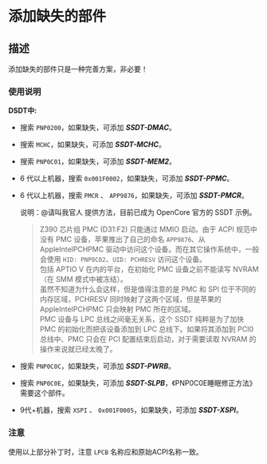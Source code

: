 # 添加缺失的部件

## 描述

添加缺失的部件只是一种完善方案，非必要！

### 使用说明

**DSDT中:**

- 搜索 `PNP0200`，如果缺失，可添加 ***SSDT-DMAC***。

- 搜索 `MCHC`，如果缺失，可添加 ***SSDT-MCHC***。

- 搜索 `PNP0C01`，如果缺失，可添加 ***SSDT-MEM2***。

- 6 代以上机器，搜索 `0x001F0002`，如果缺失，可添加 ***SSDT-PPMC***。

- 6 代以上机器，搜索 `PMCR` 、 `APP9876`，如果缺失，可添加 ***SSDT-PMCR***。

  说明：@请叫我官人 提供方法，目前已成为 OpenCore 官方的 SSDT 示例。
  > Z390 芯片组 PMC (D31:F2) 只能通过 MMIO 启动。由于 ACPI 规范中没有 PMC 设备，苹果推出了自己的命名 `APP9876`、从 AppleIntelPCHPMC 驱动中访问这个设备。而在其它操作系统中，一般会使用 `HID: PNP0C02`、`UID: PCHRESV` 访问这个设备。  
  > 包括 APTIO V 在内的平台，在初始化 PMC 设备之前不能读写 NVRAM（在 SMM 模式中被冻结）。  
  > 虽然不知道为什么会这样，但是值得注意的是 PMC 和 SPI 位于不同的内存区域，PCHRESV 同时映射了这两个区域，但是苹果的 AppleIntelPCHPMC 只会映射 PMC 所在的区域。  
  > PMC 设备与 LPC 总线之间毫无关系，这个 SSDT 纯粹是为了加快 PMC 的初始化而把该设备添加到 LPC 总线下。如果将其添加到 PCI0 总线中、PMC 只会在 PCI 配置结束后启动，对于需要读取 NVRAM 的操作来说就已经太晚了。

- 搜索 `PNP0C0C`，如果缺失，可添加 ***SSDT-PWRB***。

- 搜索 `PNP0C0E`，如果缺失，可添加 ***SSDT-SLPB***，《PNP0C0E睡眠修正方法》需要这个部件。

- 9代+机器，搜索 `XSPI` 、 `0x001F0005`，如果缺失，可添加 ***SSDT-XSPI***。

### 注意

使用以上部分补丁时，注意 `LPCB` 名称应和原始ACPI名称一致。
